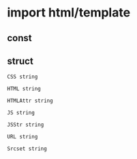 # import html/template

## const

## struct
	CSS string

	HTML string

	HTMLAttr string

	JS string

	JSStr string

	URL string

	Srcset string
